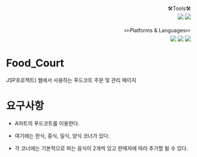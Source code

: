 <div align="right">🛠️Tools🛠️</div>
<div align="right">
	<img src="https://img.shields.io/badge/MariaDB-6D4C41?style=flat&logo=MariaDB&logoColor=white" />
	<img src="https://img.shields.io/badge/IntelliJ-1976D2?style=flat&logo=IntelliJ IDEA&logoColor=white" />
</div>

<br />

<div align="right">✏️Platforms & Languages✏️</div>
<div align="right">
	<img src="https://img.shields.io/badge/Java-007396?style=flat&logo=Java&logoColor=white" />
	<img src="https://img.shields.io/badge/Thymeleaf-33691E?style=flat&logo=Thymeleaf&logoColor=white" />
	<img src="https://img.shields.io/badge/CSS3-1572B6?style=flat&logo=CSS3&logoColor=white" />
</div>



# Food_Court
JSP프로젝트) 웹에서 사용하는 푸드코트 주문 및 관리 페이지


# 요구사항
* A마트의 푸드코트를 이용한다.

* 여기에는 한식, 중식, 일식, 양식 코너가 있다.

* 각 코너에는 기본적으로 파는 음식이 2개씩 있고 판매자에 따라 추가할 될 수 있다.


